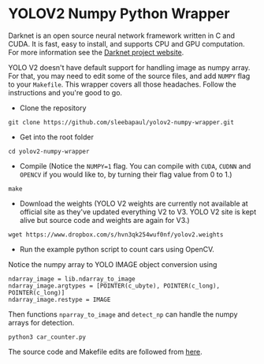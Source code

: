 # YOLOV2 Numpy Python Wrapper

Darknet is an open source neural network framework written in C and CUDA. It is fast, easy to install, and supports CPU and GPU computation. For more information see the [Darknet project website](https://pjreddie.com/darknet/install/).

YOLO V2 doesn't have default support for handling image as numpy array. For that, you may need to edit some of the source files, and add `NUMPY` flag to your `Makefile`. This wrapper covers all those headaches. Follow the instructions and you're good to go. 

* Clone the repository

```git clone https://github.com/sleebapaul/yolov2-numpy-wrapper.git```

* Get into the root folder 

```cd yolov2-numpy-wrapper```

* Compile (Notice the `NUMPY=1` flag. You can compile with `CUDA`, `CUDNN` and `OPENCV` if you would like to, by turning their flag value from 0 to 1.)

```make```

* Download the weights (YOLO V2 weights are currently not available at official site as they've updated everything V2 to V3. YOLO V2 site is kept alive but source code and weights are again for V3.)

```wget https://www.dropbox.com/s/hvn3qk254wuf0nf/yolov2.weights```

* Run the example python script to count cars using OpenCV. 

Notice the numpy array to YOLO IMAGE object conversion using 

```
ndarray_image = lib.ndarray_to_image
ndarray_image.argtypes = [POINTER(c_ubyte), POINTER(c_long), POINTER(c_long)]
ndarray_image.restype = IMAGE
```

Then functions `nparray_to_image` and `detect_np` can handle the numpy arrays for detection. 

```python3 car_counter.py```

The source code and Makefile edits are followed from [here](https://github.com/pjreddie/darknet/issues/289#issuecomment-342448358). 